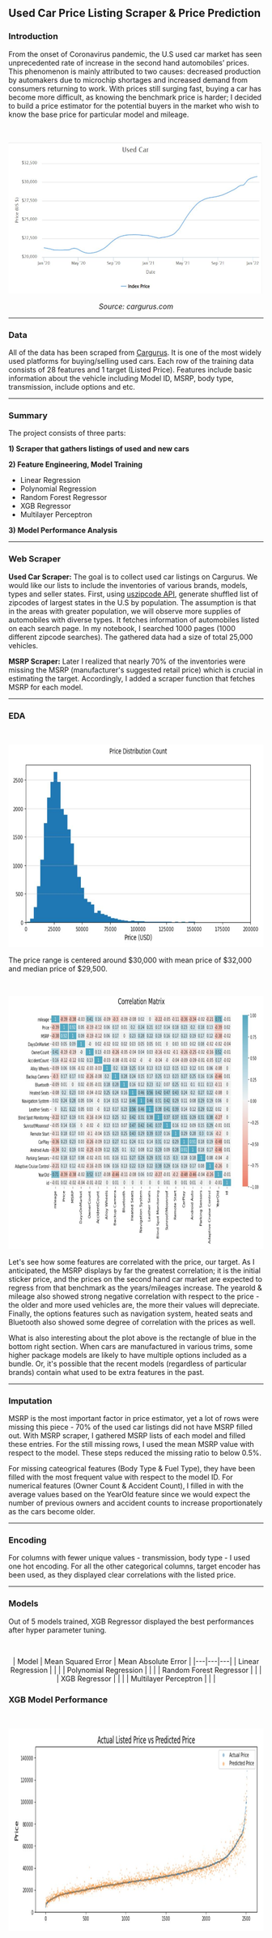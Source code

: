 ## Used Car Price Listing Scraper & Price Prediction ##

### Introduction ###
From the onset of Coronavirus pandemic, the U.S used car market has seen unprecedented rate of increase in the second hand automobiles’ prices. This phenomenon is mainly attributed to two causes: decreased production by automakers due to microchip shortages and increased demand from consumers returning to work. With prices still surging fast, buying a car has become more difficult, as knowing the benchmark price is harder; I decided to build a price estimator for the potential buyers in the market who wish to know the base price for particular model and mileage.

&nbsp;
<p align="center">
  <img src="images/used_car_price.JPG" width="600" height="300">
</p>
<p align="center">  
  <em>Source: cargurus.com</em>
</p>

----

### Data 
All of the data has been scraped from [Cargurus](cargurus.com). It is one of the most widely used platforms for buying/selling used cars. 
Each row of the training data consists of 28 features and 1 target (Listed Price). Features include basic information about the vehicle including Model ID, MSRP, body type, transmission, include options and etc. 

----

### Summary
The project consists of three parts:

**1) Scraper that gathers listings of used and new cars**

**2) Feature Engineering, Model Training**
* Linear Regression
* Polynomial Regression
* Random Forest Regressor
* XGB Regressor
* Multilayer Perceptron

**3) Model Performance Analysis**

----

### Web Scraper 
**Used Car Scraper:** The goal is to collect used car listings on Cargurus. We would like our lists to include the inventories of various brands, models, types and seller states. First, using [uszipcode API](https://uszipcode.readthedocs.io/index.html), generate shuffled list of zipcodes of largest states in the U.S by population. The assumption is that in the areas with greater population, we will observe more supplies of automobiles with diverse types. It fetches information of automobiles listed on each search page. In my notebook, I searched 1000 pages (1000 different zipcode searches). The gathered data had a size of total 25,000 vehicles.

**MSRP Scraper:** Later I realized that nearly 70% of the inventories were missing the MSRP (manufacturer's suggested retail price) which is crucial in estimating the target. Accordingly, I added a scraper function that fetches MSRP for each model. 

----

### EDA
&nbsp;
<p align="center">
  <img src="images/used_car_range.JPG" width="700" height="400">
</p>

The price range is centered around $30,000 with mean price of $32,000 and median price of $29,500.

&nbsp;
<p align="center">
  <img src="images/used_car_corr.JPG" width="800" height="500">
</p>

Let's see how some features are correlated with the price, our target. As I anticipated, the MSRP displays by far the greatest correlation; it is the initial sticker price, and the prices on the second hand car market are expected to regress from that benchmark as the years/mileages increase. The yearold & mileage also showed strong negative correlation with respect to the price - the older and more used vehicles are, the more their values will depreciate. Finally, the options features such as navigation system, heated seats and Bluetooth also showed some degree of correlation with the prices as well.

What is also interesting about the plot above is the rectangle of blue in the bottom right section. When cars are manufactured in various trims, some higher package models are likely to have multiple options included as a bundle. Or, it's possible that the recent models (regardless of particular brands) contain what used to be extra features in the past.  

----

### Imputation

MSRP is the most important factor in price estimator, yet a lot of rows were missing this piece - 70% of the used car listings did not have MSRP filled out. With MSRP scraper, I gathered MSRP lists of each model and filled these entries. For the still missing rows, I used the mean MSRP value with respect to the model. These steps reduced the missing ratio to below 0.5%.  

For missing cateogrical features (Body Type & Fuel Type), they have been filled with the most frequent value with respect to the model ID. For numerical features (Owner Count & Accident Count), I filled in with the average values based on the YearOld feature since we would expect the number of previous owners and accident counts to increase proportionately as the cars become older.  

----

### Encoding

For columns with fewer unique values - transmission, body type - I used one hot encoding. For all the other categorical columns, target encoder has been used, as they displayed clear correlations with the listed price.

----

### Models

Out of 5 models trained, XGB Regressor displayed the best performances after hyper parameter tuning.

&nbsp;
<p align="center">
  | Model | Mean Squared Error | Mean Absolute Error |
  |---|---|---|
  | Linear Regression | | |
  | Polynomial Regression | | |
  | Random Forest Regressor | | |
  | XGB Regressor | | |
  | Multilayer Perceptron | | |
</p>
  
### XGB Model Performance

&nbsp;
<p align="center">
  <img src="images/used_car_prediction.JPG" width="700" height="400">
</p>
